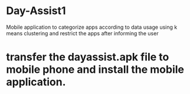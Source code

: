 # Day-Assist1
Mobile application to categorize apps according to data usage using k means clustering and restrict the apps after informing the user
# transfer the dayassist.apk file to mobile phone and install the mobile application.

